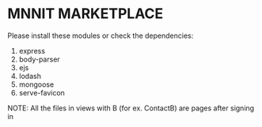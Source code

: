 # MNNIT MARKETPLACE
Please install these modules or check the dependencies:
1. express
2. body-parser
3. ejs
4. lodash
5. mongoose
6. serve-favicon


NOTE: All the files in views with B (for ex. ContactB) are pages after signing in
